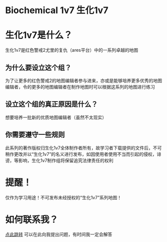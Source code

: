 # Biochemical 1v7 生化1v7
# 生化1v7是什么？ 
生化1v7是红色警戒2尤里的复仇（ares平台）中的一系列卓越的地图 
## 为什么要设立这个组？
为了让更多的红色警戒2的地图编辑者参与进来，亦或是能够培养更多优秀的地图编辑者，令的更多的地图编辑者在制作地图时可以根据这系列的地图进行练习
## 设立这个组的真正原因是什么？
想要培养一批新的优质地图编辑者（虽然不太现实）
## 你需要遵守一些规则
此系列的著作版权归生化1v7全体制作者所有，故学习者下载提供的文件后，不可稍作更改并以“生化1v7”的名义进行发布，如因使用者使用不当而引起的侵权，诽谤，等影响，生化1v7制作组将保留追究法律责任的权利
# 提醒！
仅作为学习用途！不可发布未经授权的“生化1v7”系列地图！
# 如何联系我？
[点此跳转](mailto:tzaikmew@gmail.com)
可以在此向我提出问题，有时间我一定会解答
